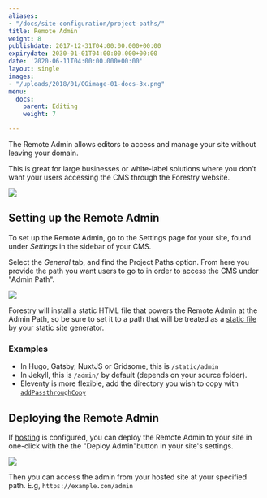 ```yaml
---
aliases:
- "/docs/site-configuration/project-paths/"
title: Remote Admin
weight: 8
publishdate: 2017-12-31T04:00:00.000+00:00
expirydate: 2030-01-01T04:00:00.000+00:00
date: '2020-06-11T04:00:00.000+00:00'
layout: single
images:
- "/uploads/2018/01/OGimage-01-docs-3x.png"
menu:
  docs:
    parent: Editing
    weight: 7

---
```

The Remote Admin allows editors to access and manage your site without leaving your domain.

This is great for large businesses or white-label solutions where you don’t want your users accessing the CMS through the Forestry website.

![](/uploads/2018/05/oauth-admin.png)

## Setting up the Remote Admin

To set up the Remote Admin, go to the Settings page for your site, found under _Settings_ in the sidebar of your CMS.

Select the _General_ tab, and find the Project Paths option. From here you provide the path you want users to go to in order to access the CMS under "Admin Path".

![](/uploads/2018/01/settings-projectpaths.png)

Forestry will install a static HTML file that powers the Remote Admin at the Admin Path, so be sure to set it to a path that will be treated as a [static file](/docs/faqs/glossary/static-files/) by your static site generator.

### Examples

* In Hugo, Gatsby, NuxtJS or Gridsome, this is `/static/admin`
* In Jekyll, this is `/admin/` by default (depends on your source folder).
* Eleventy is more flexible, add the directory you wish to copy with [`addPassthroughCopy`](https://www.11ty.dev/docs/copy/)

## Deploying the Remote Admin

If [hosting](/docs/hosting) is configured, you can deploy the Remote Admin to your site in one-click with the the "Deploy Admin"​ button in your site's settings.

![](/uploads/2018/01/settings-projectpaths.png)

Then you can access the admin from your hosted site at your specified path. E.g, `https://example.com/admin`
